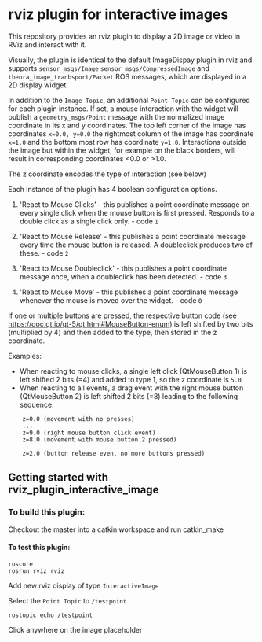 rviz plugin for interactive images
===========================================================

This repository provides an rviz plugin to display a 2D image or video in RViz and interact with it.

Visually, the plugin is identical to the default ImageDispay plugin in rviz and supports `sensor_msgs/Image` `sensor_msgs/CompressedImage` and `theora_image_tranbsport/Packet` ROS messages, which are displayed in a 2D display widget.

In addition to the `Image Topic`, an additional `Point Topic` can be configured for each plugin instance. If set, a mouse interaction with the widget will publish a `geometry_msgs/Point` message with the normalized image coordinate in its x and y coordinates. The top left corner of the image has coordinates `x=0.0, y=0.0` the rightmost column of the image has coordinate `x=1.0` and the bottom most row has coordinate `y=1.0`. Interactions outside the image but within the widget, for example on the black borders, will result in corresponding coordinates <0.0 or >1.0.

The z coordinate encodes the type of interaction (see below)

Each instance of the plugin has 4 boolean configuration options.

1. 'React to Mouse Clicks' - this publishes a point coordinate message on every single click when the mouse button is first pressed. Responds to a double click as a single click only. - code `1`

2. 'React to Mouse Release' - this publishes a point coordinate message every time the mouse button is released. A doubleclick produces two of these. - code `2`

3. 'React to Mouse Doubleclick' - this publishes a point coordinate message once, when a doubleclick has been detected. - code `3`

4. 'React to Mouse Move' - this publishes a point coordinate message whenever the mouse is moved over the widget. - code `0`

If one or multiple buttons are pressed, the respective button code (see https://doc.qt.io/qt-5/qt.html#MouseButton-enum) is left shifted by two bits (multiplied by 4) and then added to the type, then stored in the z coordinate.

Examples:

- When reacting to mouse clicks, a single left click (QtMouseButton 1) is left shifted 2 bits (=4) and added to type 1, so the z coordinate is `5.0`
- When reacting to all events, a drag event with the right mouse button (QtMouseButton 2) is left shifted 2 bits (=8) leading to the following sequence:
```
    z=0.0 (movement with no presses)
    ...
    z=9.0 (right mouse button click event)
    z=8.0 (movement with mouse button 2 pressed)
    ...
    z=2.0 (button release even, no more buttons pressed)
```


<h2>Getting started with rviz_plugin_interactive_image</h2>

<h3>To build this plugin:</h3>

Checkout the master into a catkin workspace and run catkin_make

<h4>To test this plugin:</h4>

```
roscore
rosrun rviz rviz
```
Add new rviz display of type `InteractiveImage`

Select the `Point Topic` to `/testpoint`
```
rostopic echo /testpoint
```
Click anywhere on the image placeholder


